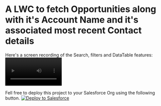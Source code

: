 # A LWC to fetch Opportunities along with it's Account Name and it's associated most recent Contact details

Here's a screen recording of the Search, filters and DataTable features:
<video src='https://user-images.githubusercontent.com/35221111/169682614-4ebce9fa-8b1f-4d7d-b64e-b05ca2e51778.mp4' width=180/>


Fell free to deploy this project to your Salesforce Org using the following button.
<a href="https://githubsfdeploy.herokuapp.com?owner=ksamudrala3&repo=OppAccConWrapperLWC&ref=SalesforcePoc">
  <img alt="Deploy to Salesforce"
       src="https://raw.githubusercontent.com/afawcett/githubsfdeploy/master/deploy.png">
</a>

